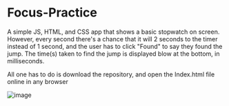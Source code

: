 # Focus-Practice
A simple JS, HTML, and CSS app that shows a basic stopwatch on screen. However, every second there's a chance that it will 2 seconds to the timer instead of 1 second, and the user has to click "Found" to say they found the jump. The time(s) taken to find the jump is displayed blow at the bottom, in milliseconds.


All one has to do is download the repository, and open the Index.html file online in any browser

![image](https://github.com/Tahsin2020/Focus-Practice/assets/62449141/e9004d07-6aa0-4b37-ab95-13491805e490)
